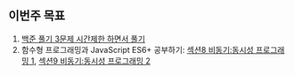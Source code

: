 ## 이번주 목표

1. [백준 풀기 3문제 시간제한 하면서 풀기]()
2. 함수형 프로그래밍과 JavaScript ES6+ 공부하기: [섹션8 비동기:동시성 프로그래밍 1](), [섹션9 비동기:동시성 프로그래밍 2]()




